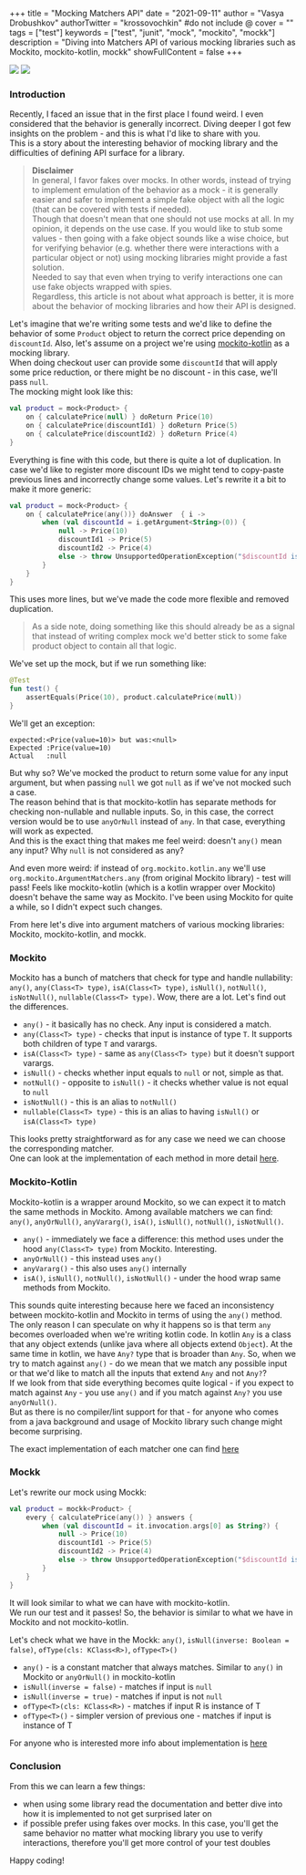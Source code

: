 +++
title = "Mocking Matchers API"
date = "2021-09-11"
author = "Vasya Drobushkov"
authorTwitter = "krossovochkin" #do not include @
cover = ""
tags = ["test"]
keywords = ["test", "junit", "mock", "mockito", "mockk"]
description = "Diving into Matchers API of various mocking libraries such as Mockito, mockito-kotlin, mockk"
showFullContent = false
+++

[![](https://img.shields.io/badge/androidweekly-483-blue#badge)](https://androidweekly.net/issues/issue-483) [![](https://img.shields.io/badge/kotlinweekly-268-purple#badge)](https://mailchi.mp/kotlinweekly/kotlin-weekly-268)

### Introduction

Recently, I faced an issue that in the first place I found weird. I even considered that the behavior is generally incorrect. Diving deeper I got few insights on the problem - and this is what I'd like to share with you.  
This is a story about the interesting behavior of mocking library and the difficulties of defining API surface for a library.  

> **Disclaimer**  
In general, I favor fakes over mocks. In other words, instead of trying to implement emulation of the behavior as a mock - it is generally easier and safer to implement a simple fake object with all the logic (that can be covered with tests if needed).  
Though that doesn't mean that one should not use mocks at all. In my opinion, it depends on the use case. If you would like to stub some values - then going with a fake object sounds like a wise choice, but for verifying behavior (e.g. whether there were interactions with a particular object or not) using mocking libraries might provide a fast solution.  
Needed to say that even when trying to verify interactions one can use fake objects wrapped with spies.  
Regardless, this article is not about what approach is better, it is more about the behavior of mocking libraries and how their API is designed.

Let's imagine that we're writing some tests and we'd like to define the behavior of some `Product` object to return the correct price depending on `discountId`. Also, let's assume on a project we're using [mockito-kotlin](https://github.com/mockito/mockito-kotlin) as a mocking library.  
When doing checkout user can provide some `discountId` that will apply some price reduction, or there might be no discount - in this case, we'll pass `null`.  
The mocking might look like this:

```kotlin
val product = mock<Product> {
    on { calculatePrice(null) } doReturn Price(10)
    on { calculatePrice(discountId1) } doReturn Price(5)
    on { calculatePrice(discountId2) } doReturn Price(4)
}
```
Everything is fine with this code, but there is quite a lot of duplication. In case we'd like to register more discount IDs we might tend to copy-paste previous lines and incorrectly change some values. Let's rewrite it a bit to make it more generic:

```kotlin
val product = mock<Product> {
    on { calculatePrice(any())} doAnswer  { i ->
        when (val discountId = i.getArgument<String>(0)) {
            null -> Price(10)
            discountId1 -> Price(5)
            discountId2 -> Price(4)
            else -> throw UnsupportedOperationException("$discountId is not mocked")
        }
    }
}
```
This uses more lines, but we've made the code more flexible and removed duplication.

> As a side note, doing something like this should already be as a signal that instead of writing complex mock we'd better stick to some fake product object to contain all that logic.

We've set up the mock, but if we run something like:
```kotlin
@Test
fun test() {
    assertEquals(Price(10), product.calculatePrice(null))
}
```
We'll get an exception:
```
expected:<Price(value=10)> but was:<null>
Expected :Price(value=10)
Actual   :null
```
But why so? We've mocked the product to return some value for any input argument, but when passing `null` we got `null` as if we've not mocked such a case.  
The reason behind that is that mockito-kotlin has separate methods for checking non-nullable and nullable inputs. So, in this case, the correct version would be to use `anyOrNull` instead of `any`. In that case, everything will work as expected.  
And this is the exact thing that makes me feel weird: doesn't `any()` mean any input? Why `null` is not considered as any?

And even more weird: if instead of `org.mockito.kotlin.any` we'll use `org.mockito.ArgumentMatchers.any` (from original Mockito library) - test will pass! Feels like mockito-kotlin (which is a kotlin wrapper over Mockito) doesn't behave the same way as Mockito. I've been using Mockito for quite a while, so I didn't expect such changes.  

From here let's dive into argument matchers of various mocking libraries: Mockito, mockito-kotlin, and mockk.

### Mockito

Mockito has a bunch of matchers that check for type and handle nullability: `any()`, `any(Class<T> type)`, `isA(Class<T> type)`, `isNull()`, `notNull()`, `isNotNull()`, `nullable(Class<T> type)`. Wow, there are a lot. Let's find out the differences.

- `any()` - it basically has no check. Any input is considered a match.
- `any(Class<T> type)` - checks that input is instance of type `T`. It supports both children of type `T` and varargs.
- `isA(Class<T> type)` - same as `any(Class<T> type)` but it doesn't support varargs.
- `isNull()` - checks whether input equals to `null` or not, simple as that.
- `notNull()` - opposite to `isNull()` - it checks whether value is not equal to `null`
- `isNotNull()` - this is an alias to `notNull()`
- `nullable(Class<T> type)` - this is an alias to having `isNull()` or `isA(Class<T> type)`

This looks pretty straightforward as for any case we need we can choose the corresponding matcher.  
One can look at the implementation of each method in more detail [here](https://github.com/mockito/mockito/blob/main/src/main/java/org/mockito/ArgumentMatchers.java).

### Mockito-Kotlin

Mockito-kotlin is a wrapper around Mockito, so we can expect it to match the same methods in Mockito. Among available matchers we can find: `any()`, `anyOrNull()`, `anyVararg()`, `isA()`, `isNull()`, `notNull()`, `isNotNull()`.

- `any()` - immediately we face a difference: this method uses under the hood `any(Class<T> type)` from Mockito. Interesting.
- `anyOrNull()` - this instead uses `any()`
- `anyVararg()` - this also uses `any()` internally
- `isA()`, `isNull()`, `notNull()`, `isNotNull()` - under the hood wrap same methods from Mockito.

This sounds quite interesting because here we faced an inconsistency between mockito-kotlin and Mockito in terms of using the `any()` method.  
The only reason I can speculate on why it happens so is that term `any` becomes overloaded when we're writing kotlin code. In kotlin `Any` is a class that any object extends (unlike java where all objects extend `Object`). At the same time in kotlin, we have `Any?` type that is broader than `Any`. So, when we try to match against `any()` - do we mean that we match any possible input or that we'd like to match all the inputs that extend `Any` and not `Any?`?  
If we look from that side everything becomes quite logical - if you expect to match against `Any` - you use `any()` and if you match against `Any?` you use `anyOrNull()`.  
But as there is no compiler/lint support for that - for anyone who comes from a java background and usage of Mockito library such change might become surprising.  

The exact implementation of each matcher one can find [here](https://github.com/mockito/mockito-kotlin/blob/main/mockito-kotlin/src/main/kotlin/org/mockito/kotlin/Matchers.kt)

### Mockk

Let's rewrite our mock using Mockk:
```kotlin
val product = mockk<Product> {
    every { calculatePrice(any()) } answers {
        when (val discountId = it.invocation.args[0] as String?) {
            null -> Price(10)
            discountId1 -> Price(5)
            discountId2 -> Price(4)
            else -> throw UnsupportedOperationException("$discountId is not mocked")
        }
    }
}
```
It will look similar to what we can have with mockito-kotlin.  
We run our test and it passes! So, the behavior is similar to what we have in Mockito and not mockito-kotlin.

Let's check what we have in the Mockk: `any()`, `isNull(inverse: Boolean = false)`, `ofType(cls: KClass<R>)`, `ofType<T>()`

- `any()` - is a constant matcher that always matches. Similar to `any()` in Mockito or `anyOrNull()` in mockito-kotlin
- `isNull(inverse = false)` - matches if input is `null`
- `isNull(inverse = true)` - matches if input is not `null`
- `ofType<T>(cls: KClass<R>)` - matches if input R is instance of T
- `ofType<T>()` - simpler version of previous one - matches if input is instance of T

For anyone who is interested more info about implementation is [here](https://github.com/mockk/mockk/blob/master/dsl/common/src/main/kotlin/io/mockk/API.kt)

### Conclusion

From this we can learn a few things:
- when using some library read the documentation and better dive into how it is implemented to not get surprised later on
- if possible prefer using fakes over mocks. In this case, you'll get the same behavior no matter what mocking library you use to verify interactions, therefore you'll get more control of your test doubles

Happy coding!
